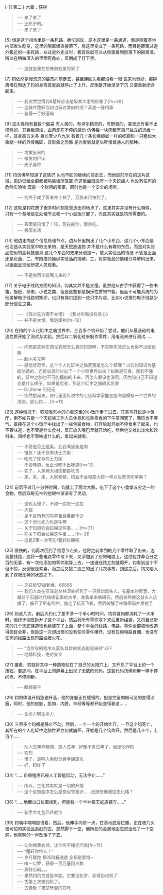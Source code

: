
[-1] 第二十六章：获得
>--- 来了来了<br>
>--- 还热乎的。<br>
>--- 来了来了<br>

[5] 但是这个拐角里是一条死路，确切的说，原本这里是一条通道，但是随着基地内部发生剧变，这里的隔离墙直接落下，将这里变成了一条死路，而且是距离过道外极近的一条死路，从过道外走过时，极容易就可以从侧面看到那落下的隔离墙，所以在稍微深入的里面死角处，反倒成了灯下黑。
>--- 这就是我在恐怖游戏里的家了<br>

[7] 钧依然是慢悠悠的姿态向前走去，甚至连回头看都没看一眼 说来也奇妙，那隔离墙在到达了钧的身高高度后就停止了上升，反倒是开始渐渐下沉 又要重新闭合起来。
>--- 我突然觉得钧&楚轩应该是坂本大佬的形象了[fn=48]<br>
>--- 这操作楚轩当初也玩过类似的吧？真是一脉相承<br>
>--- 装得一手好逼啊<br>

[9] 这头怪物有着数个脑袋 有人类的，有卓尔精灵的，有野兽的，甚至还有看不出模样的，其身躯溃烂，血肉却在不停的蠕动 仿佛每一块肉都有自己独立的思维一样，其身高五米多 身长至少八九米 有着几十条仿佛蜈蚣一样的细脚和一只粗如大象腿一样的外骨骼脚，其形象之恐怖 是光看到就足以吓傻普通人的那种。
>--- 均放出来的<br>
>--- 微笑的尸山<br>
>--- 光子异种<br>

[11] 钧仿佛早知道了这情况 头也不回的继续向前走去，而他目前所在的这片区域，周边已经全部都被隔离墙所笼罩 而这里面既没有一个天蛇族人 也没有任何的危险实验物 既是一个封闭的密室，同时也是一个安全的场所。
>--- 钧终于成了智者神上神了，万族末日快到了。<br>

[12] 这就是钧花费了很多时间刻意营造出的地点了，这里其实并没有什么特殊，只有一个基地信息处理节点和一个小型饭厅罢了，而这其实就是钧所需要的。
>--- 答案是钧饿了！钧，现在的你，很贪吃。<br>
>--- 极简生活<br>

[13] 他边走向这个信息处理节点，边从怀里掏出了几个小东西，这几个小东西是他沿途从实验室中取出来的，是天蛇族造物 并不是什么有趣的东西，而是对实验品使用的高科技道具 这几个东西的效果分别是一，放大实验品的情绪 不管是正面还是负面，二，有限度的操纵实验品的情绪，三，将实验品的情绪引导解码出来，以画面呈现给研究人员观看。
>--- 不是你百宝袋哪儿来的？<br>

[17] 关于电子线路方面的知识，钧其实并不是太懂，虽然他从古手中获得了一些书籍，报纸，杂志，小说之类，但是这些都是娱乐性质的书籍，里面不可能系统的为他讲解电子线路的知识，也只有偶尔提到一些只字片语，比如小说里的电子线路少部分信息之类。
>--- 《我对这方面不太懂》
《我对布局没有信心》<br>
>--- 并不是太懂，我是废物[fn=12]<br>

[20] 在钧的个人化缸中之脑世界中，三百多个钧开始了尝试，他们从最基础的电流性质开始了测试与实验，然后以二氧化硅来制作零件，用电流来进行测试……
>--- 问题是这种东西光靠想怎么真的知道啊，不实际实验怎么也得不出结论啊<br>
>--- 脑内多元啊<br>
>--- 感觉好奇怪，这个个人化缸中之脑究竟是怎么个原理？以钧的知识为基础创造的，还是说真的分出了一个小型世界出来？如果是前者，那钧不懂的，缸中之脑也不可能模拟的出来，再怎么假设也没用。因为钧自己不知道会是什么样子。如果是后者，那这个缸中之脑确实厉害<br>
>--- Dr.Stone
石纪元<br>
>--- 突然想起来，侠行里面传说中的七级科学家能在脑海里模拟一个世界的法则，那么钧……[fn=11]<br>

[23] 这种情况下，钧双眼无神的向着这里的小饭厅走了过去，其实与其说是小饭厅，倒不如只是一个天蛇族工作人员休息和吃些零食的下午茶间罢了，而钧也不客气，直接在这个小饭厅中找出了一些包装食物，打开后就开始不停食用了起来，也不管味道，也不管是什么食材，反正放入嘴巴里就开始吃，然后他又找出淡水和饮料来，同样也不管味道什么的，拿起来就喝。
>--- 不管是香还是臭，到我嘴里全是肉<br>
>--- 饿货！还不快来块士力架！<br>
>--- 吃光了库存的士力架<br>
>--- 不管味道，反正也吃不出味道[fn=12]<br>
>--- 完了，人类两大祖宗都是吃货<br>
>--- 来，来，来，大家猜猜，钧会不会和楚大校一样以后整天吃苹果？<br>

[24] 前后不过几十分钟时间，钧就上了两次大解，吃下了这个小食堂五分之一的食物，然后双眼无神的他眼神渐渐有了灵动。
>--- 这也太慢了，不如一边吃一边拉<br>
>--- 大姐<br>
>--- 是不是所有的内宇宙食量都不少<br>
>--- 这个消化能力也是牛啊<br>
>--- 关于知道钧会拉屎这件事……
[fn=31]<br>
>--- 在关于钧会拉屎这件事……
[fn=31]<br>
>--- 這是Z第一次写钧/楚轩拉屎吧<br>

[25] 很快的，钧再次回到了信息节点处，他将之前拿到的几个零件取了出来，边调整线路，边将一些电路零件取下来，又添加到了别的电路上，这过程并非百分之百的无事，有一次他添加的零件刚弄上去，一接通线路立刻就爆开，钧看到这个不但不惊，反倒很是欢喜，而之后又接二连三的出了几次事故，到这之后，钧又陷入到了双眼无神的状态之下。
>--- 这技能🐮逼到爆，66666<br>
>--- 我们人类在亚马逊丛林深处抓到了一只原始鼠头人，有基本的智慧，大概处于石器时代结绳记事的水平。准备拿来做研究，然后突然被这鼠头人逃掉了，躲开了所有监控，偷走了航天飞机，然后破解了核弹密码并发射了<br>

[26] 如此几次，前后大约化了差不多一个半小时时间，钧将食物都消耗了一大半时，他终于彻底拆开了这个平台，然后将所有零件取下来后重新组装，又将自己带来的几个天蛇族造物也组装在了上面，整个平台的线路，电路，零件全部被他改造得面目全非，但是这一次却出奇的没有任何零件爆开，没有任何电路冒烟，也没有任何的线路出现短路或者火花。
>--- “当你写的程序以莫名其妙的状态跑起来时”.GIF<br>
>--- 地精科技，绝对安全<br>

[27] 接着，钧就将其中一种造物贴在了自己的太阳穴上，又开启了平台上的一个按钮，霎那间，在平台上的屏幕上出现了无数的代码，这些代码仿佛刷屏一样不停闪烁，不停刷新。
>--- 眼镜架子<br>

[29] 钧的体温开始急速升高，他的身躯正在缓慢的，但是完全肉眼可见的变得消瘦，同时，他的皮肤，肌肉，内脏，神经等等都开始变得衰老……
>--- 生命力啊生命力<br>

[30] 三百多个钧都是静止不动，然后，一个一个的开始炸开，一旦这个钧死亡，其所在的个人化缸中之脑世界立刻就崩坏，开始是几个钧炸开，然后是几十个，上百个……
>--- 别人过年炸鞭炮，这人过年…好像不算过年了，但是他炸钓<br>
>--- 钧烈<br>
>--- 懂了，是鸣人用影分身学螺旋丸<br>
>--- 好，钧炸了<br>

[34] “……自毁程序已被人工智能启动，无法停止……”
>--- 所以，生化其实就是一切的开端<br>
>--- 这个自毁程序怎么感觉似曾相识……无限恐怖重回生化咯？<br>

[36] “……地面出口位置找到，但是有一个半神级天蛇族镇守……”
>--- 新手大礼包已经就位<br>

[39] 钧嘴中喃喃自语着，然后，他伸手向前一点，在基地底层位置，正在被几头极可怕的实验品追赶的古，忽然脚下一空，他所在的金属地面忽然出现了一个空洞，他就啊的一声坠落了下去。
>--- 让你拽我衣领，让你听不懂还问我[fn=15]<br>
>--- “楚轩你特么！”<br>
>--- 岁月蹉跎
把鸿钧看通透
全都是耍猴~<br>
>--- 啃一口罗，获得一百万基因点数<br>
>--- 真好用啊。。。<br>
>--- 果然钧坑古就是本能，古要见到罗，获得伪权柄了<br>
>--- 古第三次被钧坑了。<br>
>--- 古像极了被楚轩耍的郑吒<br>
